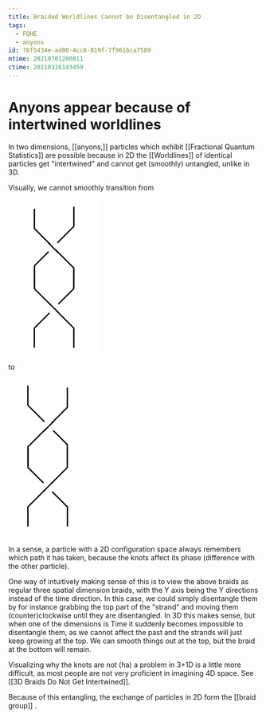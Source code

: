 ```yaml
---
title: Braided Worldlines Cannot be Disentangled in 2D
tags:
  - FQHE
  - anyons
id: 78f5434e-ad00-4cc8-819f-7f9616ca7589
mtime: 20210701200811
ctime: 20210316143459
---
```


# Anyons appear because of intertwined worldlines

In two dimensions, [[anyons,]] particles which exhibit [[Fractional Quantum Statistics]] are possible because in 2D the [[Worldlines]] of identical particles get "intertwined" and cannot get (smoothly) untangled, unlike in 3D.

Visually, we cannot smoothly transition from

![](./media/ccwbraid.png "Counterclockwise entangled 2D particles (x-axis is x position, y-axis is time)")

to

![](./media/cwbraid.png "*Clock*lockwise entangled 2D particles (x-axis is x position, y-axis is time)")

In a sense, a particle with a 2D configuration space always remembers which path it has taken, because the knots affect its phase (difference with the other particle).

One way of intuitively making sense of this is to view the above braids as regular three spatial dimension braids, with the Y axis being the Y directions instead of the time direction. In this case, we could simply disentangle them by for instance grabbing the top part of the "strand" and moving them (counter)clockwise until they are disentangled.
In 3D this makes sense, but when one of the dimensions is Time it suddenly becomes impossible to disentangle them, as we cannot affect the past and the strands will just keep growing at the top. We can smooth things out at the top, but the braid at the bottom will remain.

Visualizing why the knots are not (ha) a problem in 3+1D is a little more difficult, as most people are not very proficient in imagining 4D space. See [[3D Braids Do Not Get Intertwined]].

Because of this entangling, the exchange of particles in 2D form the [[braid group]] .
